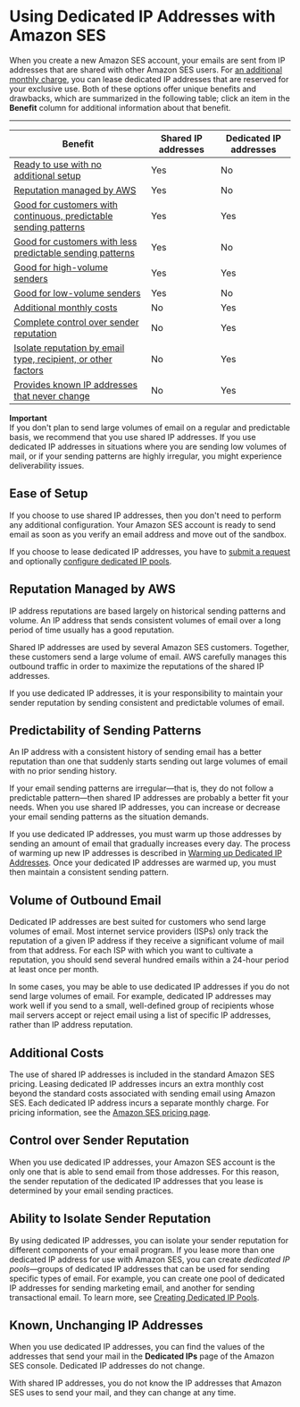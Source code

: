 # Using Dedicated IP Addresses with Amazon SES<a name="dedicated-ips"></a>

When you create a new Amazon SES account, your emails are sent from IP addresses that are shared with other Amazon SES users\. For [an additional monthly charge](https://aws.amazon.com/ses/pricing), you can lease dedicated IP addresses that are reserved for your exclusive use\. Both of these options offer unique benefits and drawbacks, which are summarized in the following table; click an item in the **Benefit** column for additional information about that benefit\.


****  

| Benefit | Shared IP addresses | Dedicated IP addresses | 
| --- | --- | --- | 
| [Ready to use with no additional setup](#dedicated-ips-simplicity) | Yes | No | 
| [Reputation managed by AWS](#dedicated-ips-managed-reputation) | Yes | No | 
| [Good for customers with continuous, predictable sending patterns](#dedicated-ips-sending-patterns) | Yes | Yes | 
| [Good for customers with less predictable sending patterns](#dedicated-ips-sending-patterns) | Yes | No | 
| [Good for high\-volume senders](#dedicated-ips-sending-volumes) | Yes | Yes | 
| [Good for low\-volume senders](#dedicated-ips-sending-volumes) | Yes | No | 
| [Additional monthly costs](#dedicated-ips-costs) | No | Yes | 
| [Complete control over sender reputation](#dedicated-ips-reputation-control) | No | Yes | 
| [Isolate reputation by email type, recipient, or other factors](#dedicated-ips-isolate-reputation) | No | Yes | 
| [Provides known IP addresses that never change](#dedicated-ips-known-addresses) | No | Yes | 

**Important**  
If you don't plan to send large volumes of email on a regular and predictable basis, we recommend that you use shared IP addresses\. If you use dedicated IP addresses in situations where you are sending low volumes of mail, or if your sending patterns are highly irregular, you might experience deliverability issues\.

## Ease of Setup<a name="dedicated-ips-simplicity"></a>

If you choose to use shared IP addresses, then you don't need to perform any additional configuration\. Your Amazon SES account is ready to send email as soon as you verify an email address and move out of the sandbox\.

If you choose to lease dedicated IP addresses, you have to [submit a request](dedicated-ip-case.md) and optionally [configure dedicated IP pools](dedicated-ip-pools.md)\.

## Reputation Managed by AWS<a name="dedicated-ips-managed-reputation"></a>

IP address reputations are based largely on historical sending patterns and volume\. An IP address that sends consistent volumes of email over a long period of time usually has a good reputation\.

Shared IP addresses are used by several Amazon SES customers\. Together, these customers send a large volume of email\. AWS carefully manages this outbound traffic in order to maximize the reputations of the shared IP addresses\.

If you use dedicated IP addresses, it is your responsibility to maintain your sender reputation by sending consistent and predictable volumes of email\.

## Predictability of Sending Patterns<a name="dedicated-ips-sending-patterns"></a>

An IP address with a consistent history of sending email has a better reputation than one that suddenly starts sending out large volumes of email with no prior sending history\.

If your email sending patterns are irregular—that is, they do not follow a predictable pattern—then shared IP addresses are probably a better fit your needs\. When you use shared IP addresses, you can increase or decrease your email sending patterns as the situation demands\.

If you use dedicated IP addresses, you must warm up those addresses by sending an amount of email that gradually increases every day\. The process of warming up new IP addresses is described in [Warming up Dedicated IP Addresses](dedicated-ip-warming.md)\. Once your dedicated IP addresses are warmed up, you must then maintain a consistent sending pattern\.

## Volume of Outbound Email<a name="dedicated-ips-sending-volumes"></a>

Dedicated IP addresses are best suited for customers who send large volumes of email\. Most internet service providers \(ISPs\) only track the reputation of a given IP address if they receive a significant volume of mail from that address\. For each ISP with which you want to cultivate a reputation, you should send several hundred emails within a 24\-hour period at least once per month\.

In some cases, you may be able to use dedicated IP addresses if you do not send large volumes of email\. For example, dedicated IP addresses may work well if you send to a small, well\-defined group of recipients whose mail servers accept or reject email using a list of specific IP addresses, rather than IP address reputation\. 

## Additional Costs<a name="dedicated-ips-costs"></a>

The use of shared IP addresses is included in the standard Amazon SES pricing\. Leasing dedicated IP addresses incurs an extra monthly cost beyond the standard costs associated with sending email using Amazon SES\. Each dedicated IP address incurs a separate monthly charge\. For pricing information, see the [Amazon SES pricing page](https://aws.amazon.com/ses/pricing/)\.

## Control over Sender Reputation<a name="dedicated-ips-reputation-control"></a>

When you use dedicated IP addresses, your Amazon SES account is the only one that is able to send email from those addresses\. For this reason, the sender reputation of the dedicated IP addresses that you lease is determined by your email sending practices\.

## Ability to Isolate Sender Reputation<a name="dedicated-ips-isolate-reputation"></a>

By using dedicated IP addresses, you can isolate your sender reputation for different components of your email program\. If you lease more than one dedicated IP address for use with Amazon SES, you can create *dedicated IP pools*—groups of dedicated IP addresses that can be used for sending specific types of email\. For example, you can create one pool of dedicated IP addresses for sending marketing email, and another for sending transactional email\. To learn more, see [Creating Dedicated IP Pools](dedicated-ip-pools.md)\.

## Known, Unchanging IP Addresses<a name="dedicated-ips-known-addresses"></a>

When you use dedicated IP addresses, you can find the values of the addresses that send your mail in the **Dedicated IPs** page of the Amazon SES console\. Dedicated IP addresses do not change\. 

With shared IP addresses, you do not know the IP addresses that Amazon SES uses to send your mail, and they can change at any time\.